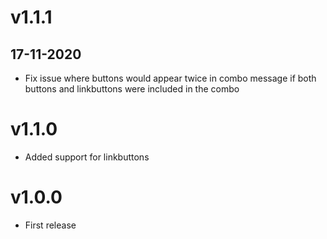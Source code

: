 # v1.1.1
## 17-11-2020
* Fix issue where buttons would appear twice in combo message if both buttons and linkbuttons were included in the combo

# v1.1.0
* Added support for linkbuttons

# v1.0.0
* First release